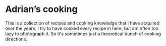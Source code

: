 # Adrian’s cooking

This is a collection of recipes and cooking knowledge that I have acquired over the years. I try to have cooked every recipe in here, but am often too lazy to photograph it. So it's sometimes just a theoretical bunch of cooking directions.
